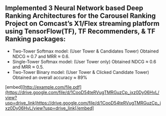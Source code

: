 ## Implemented 3 Neural Network based Deep Ranking Architectures for the Carousel Ranking Project on Comcast’s X1/Flex streaming platform using TensorFlow(TF), TF Recommenders, & TF Ranking packages:
- Two-Tower Softmax model: (User Tower & Candidates Tower) Obtained NDCG ≈ 0.7 and MRR ≈ 0.6.
- Single-Tower Softmax model: (User Tower only) Obtained NDCG ≈ 0.6 and MRR ≈ 0.5.
- Two-Tower Binary model: (User Tower & Clicked Candidate Tower) Obtained an overall accuracy ≈ 89%

[embed][http://example.com/file.pdf](https://drive.google.com/file/d/1CooD54teRVugTMRGuzCp_jxz0Dy06HvL/view?usp=drive_link)https://drive.google.com/file/d/1CooD54teRVugTMRGuzCp_jxz0Dy06HvL/view?usp=drive_link[/embed]
